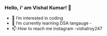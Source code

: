    ### Hello, i' am Vishal Kumar! 👋
   
- 👀 I’m interested in coding
- 🌱 I’m currently learning DSA langauge
-<!-- 💞️ I’m looking to collaborate on ...-->
- 📫 How to reach me instagram -vishalroy247

<!---
Vishal7547/Vishal7547 is a ✨ special ✨ repository because its `README.md` (this file) appears on your GitHub profile.
You can click the Preview link to take a look at your changes.
--->
